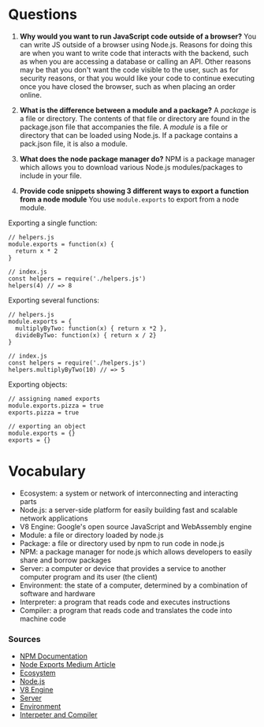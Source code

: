 # Questions

1. **Why would you want to run JavaScript code outside of a browser?**
You can write JS outside of a browser using Node.js.  Reasons for doing this are when you want to write code that interacts with the backend, such as when you are accessing a database or calling an API.  Other reasons may be that you don't want the code visible to the user, such as for security reasons, or that you would like your code to continue executing once you have closed the browser, such as when placing an order online. 

2. **What is the difference between a module and a package?**
A *package* is a file or directory.  The contents of that file or directory are found in the package.json file that accompanies the file.  A *module* is a file or directory that can be loaded using Node.js.  If a package contains a pack.json file, it is also a module. 

3. **What does the node package manager do?**
NPM is a package manager which allows you to download various Node.js modules/packages to include in your file.

4. **Provide code snippets showing 3 different ways to export a function from a node module**
You use `module.exports` to export from a node module.

Exporting a single function:
```
// helpers.js
module.exports = function(x) {
  return x * 2
}

// index.js
const helpers = require('./helpers.js')
helpers(4) // => 8
```

Exporting several functions:
```
// helpers.js
module.exports = {
  multiplyByTwo: function(x) { return x *2 },
  divideByTwo: function(x) { return x / 2}
}

// index.js
const helpers = require('./helpers.js')
helpers.multiplyByTwo(10) // => 5
```

Exporting objects:
```
// assigning named exports
module.exports.pizza = true
exports.pizza = true

// exporting an object
module.exports = {}
exports = {}
```

# Vocabulary

* Ecosystem: a system or network of interconnecting and interacting parts
* Node.js: a server-side platform for easily building fast and scalable network applications 
* V8 Engine: Google's open source JavaScript and WebAssembly engine
* Module: a file or directory loaded by node.js
* Package: a file or directory used by npm to run code in node.js
* NPM: a package manager for node.js which allows developers to easily share and borrow packages
* Server: a computer or device that provides a service to another computer program and its user (the client)
* Environment: the state of a computer, determined by a combination of software and hardware
* Interpreter: a program that reads code and executes instructions
* Compiler: a program that reads code and translates the code into machine code


### Sources

* [NPM Documentation](https://docs.npmjs.com/)
* [Node Exports Medium Article](https://medium.com/@osiolabs/use-module-exports-to-keep-node-js-code-organized-9379526ebac8)
* [Ecosystem](https://www.dictionary.com/browse/ecosystem#:~:text=noun%20Ecology.,depends%20on%20hardware%2Fsoftware%20integration.)
* [Node.js](https://www.tutorialspoint.com/nodejs/nodejs_introduction.htm)
* [V8 Engine](https://v8.dev/)
* [Server](https://whatis.techtarget.com/definition/server)
* [Environment](https://www.webopedia.com/TERM/E/environment.html#:~:text=environment,basic%20hardware%20and%20software%20characteristics.&text=(2)%20In%20DOS%20systems%2C,various%20types%20of%20miscellaneous%20information.)
* [Interpeter and Compiler](https://medium.com/hackernoon/compilers-and-interpreters-3e354a2e41cf#:~:text=Compiler%20vs.&text=The%20main%20difference%20is%20that,representation%20and%20immediately%20evaluate%20it.)
